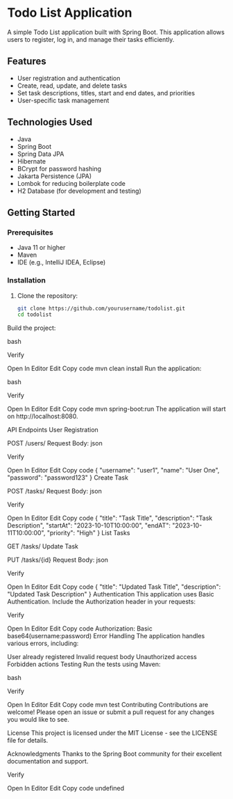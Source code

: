 # Todo List Application

A simple Todo List application built with Spring Boot. This application allows users to register, log in, and manage their tasks efficiently. 

## Features

- User registration and authentication
- Create, read, update, and delete tasks
- Set task descriptions, titles, start and end dates, and priorities
- User-specific task management

## Technologies Used

- Java
- Spring Boot
- Spring Data JPA
- Hibernate
- BCrypt for password hashing
- Jakarta Persistence (JPA)
- Lombok for reducing boilerplate code
- H2 Database (for development and testing)

## Getting Started

### Prerequisites

- Java 11 or higher
- Maven
- IDE (e.g., IntelliJ IDEA, Eclipse)

### Installation

1. Clone the repository:
   ```bash
   git clone https://github.com/yourusername/todolist.git
   cd todolist
Build the project:

bash

Verify

Open In Editor
Edit
Copy code
mvn clean install
Run the application:

bash

Verify

Open In Editor
Edit
Copy code
mvn spring-boot:run
The application will start on http://localhost:8080.

API Endpoints
User Registration

POST /users/
Request Body:
json

Verify

Open In Editor
Edit
Copy code
{
  "username": "user1",
  "name": "User   One",
  "password": "password123"
}
Create Task

POST /tasks/
Request Body:
json

Verify

Open In Editor
Edit
Copy code
{
  "title": "Task Title",
  "description": "Task Description",
  "startAt": "2023-10-10T10:00:00",
  "endAT": "2023-10-11T10:00:00",
  "priority": "High"
}
List Tasks

GET /tasks/
Update Task

PUT /tasks/{id}
Request Body:
json

Verify

Open In Editor
Edit
Copy code
{
  "title": "Updated Task Title",
  "description": "Updated Task Description"
}
Authentication
This application uses Basic Authentication. Include the Authorization header in your requests:


Verify

Open In Editor
Edit
Copy code
Authorization: Basic base64(username:password)
Error Handling
The application handles various errors, including:

User already registered
Invalid request body
Unauthorized access
Forbidden actions
Testing
Run the tests using Maven:

bash

Verify

Open In Editor
Edit
Copy code
mvn test
Contributing
Contributions are welcome! Please open an issue or submit a pull request for any changes you would like to see.

License
This project is licensed under the MIT License - see the LICENSE file for details.

Acknowledgments
Thanks to the Spring Boot community for their excellent documentation and support.

Verify

Open In Editor
Edit
Copy code
undefined

